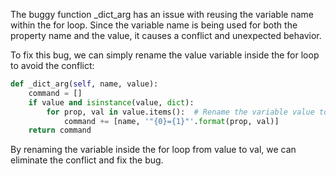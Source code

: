 The buggy function _dict_arg has an issue with reusing the variable name within the for loop. Since the variable name is being used for both the property name and the value, it causes a conflict and unexpected behavior.

To fix this bug, we can simply rename the value variable inside the for loop to avoid the conflict:

```python
def _dict_arg(self, name, value):
    command = []
    if value and isinstance(value, dict):
        for prop, val in value.items():  # Rename the variable value to val
            command += [name, '"{0}={1}"'.format(prop, val)]
    return command
```

By renaming the variable inside the for loop from value to val, we can eliminate the conflict and fix the bug.